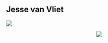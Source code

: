 ## Jesse van Vliet
![](https://komarev.com/ghpvc/?username=jesse-van-vliet&color=red)

<p align="center">
  <a href="https://skillicons.dev">
    <img src="https://skillicons.dev/icons?i=php,laravel,js,react,css,html,tailwind " />
  </a>
</p>
